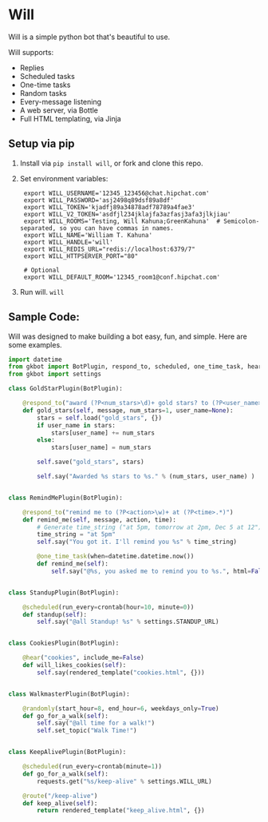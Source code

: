 Will
====

Will is a simple python bot that's beautiful to use.

Will supports:
- Replies
- Scheduled tasks
- One-time tasks
- Random tasks
- Every-message listening
- A web server, via Bottle
- Full HTML templating, via Jinja


## Setup via pip
1. Install via `pip install will`, or fork and clone this repo.
2. Set environment variables:

   ```
    export WILL_USERNAME='12345_123456@chat.hipchat.com'
    export WILL_PASSWORD='asj2498q89dsf89a8df'
    export WILL_TOKEN='kjadfj89a34878adf78789a4fae3'
    export WILL_V2_TOKEN='asdfjl234jklajfa3azfasj3afa3jlkjiau'
    export WILL_ROOMS='Testing, Will Kahuna;GreenKahuna'  # Semicolon-separated, so you can have commas in names.
    export WILL_NAME='William T. Kahuna'
    export WILL_HANDLE='will'
    export WILL_REDIS_URL="redis://localhost:6379/7"
    export WILL_HTTPSERVER_PORT="80"

    # Optional
    export WILL_DEFAULT_ROOM='12345_room1@conf.hipchat.com'
    ```
3. Run will. `will`


## Sample Code:

Will was designed to make building a bot easy, fun, and simple.  Here are some examples.

```python
import datetime
from gkbot import BotPlugin, respond_to, scheduled, one_time_task, hear, randomly, crontab
from gkbot import settings

class GoldStarPlugin(BotPlugin):

    @respond_to("award (?P<num_stars>\d)+ gold stars? to (?P<user_name>.*)")
    def gold_stars(self, message, num_stars=1, user_name=None):
        stars = self.load("gold_stars", {})
        if user_name in stars:
            stars[user_name] += num_stars
        else:
            stars[user_name] = num_stars

        self.save("gold_stars", stars)

        self.say("Awarded %s stars to %s." % (num_stars, user_name) )


class RemindMePlugin(BotPlugin):

    @respond_to("remind me to (?P<action>\w)+ at (?P<time>.*)")
    def remind_me(self, message, action, time):
        # Generate time_string ("at 5pm, tomorrow at 2pm, Dec 5 at 12")
        time_string = "at 5pm"
        self.say("You got it. I'll remind you %s" % time_string)

        @one_time_task(when=datetime.datetime.now())
        def remind_me(self):
            self.say("@%s, you asked me to remind you to %s.", html=False)


class StandupPlugin(BotPlugin):

    @scheduled(run_every=crontab(hour=10, minute=0))
    def standup(self):
        self.say("@all Standup! %s" % settings.STANDUP_URL)


class CookiesPlugin(BotPlugin):

    @hear("cookies", include_me=False)
    def will_likes_cookies(self):
        self.say(rendered_template("cookies.html", {}))


class WalkmasterPlugin(BotPlugin):

    @randomly(start_hour=8, end_hour=6, weekdays_only=True)
    def go_for_a_walk(self):
        self.say("@all time for a walk!")
        self.set_topic("Walk Time!")


class KeepAlivePlugin(BotPlugin):

    @scheduled(run_every=crontab(minute=1))
    def go_for_a_walk(self):
        requests.get("%s/keep-alive" % settings.WILL_URL)

    @route("/keep-alive")
    def keep_alive(self):
        return rendered_template("keep_alive.html", {})
```
